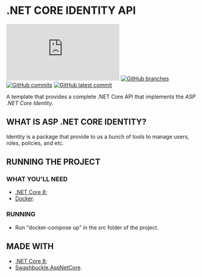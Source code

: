 # .NET CORE IDENTITY API
[![GitHub license](https://badgen.net/github/license/Naereen/Strapdown.js)](https://github.com/pedrooctaviocruvinel/dotnetcore-identity-api/blob/main/LICENSE) [![GitHub branches](https://badgen.net/github/branches/pedrooctaviocruvinel/dotnetcore-identity-api)](https://github.com/pedrooctaviocruvinel/dotnetcore-identity-api) [![GitHub commits](https://badgen.net/github/commits/pedrooctaviocruvinel/dotnetcore-identity-api)](https://GitHub.com/pedrooctaviocruvinel/dotnetcore-identity-api/commit/) [![GitHub latest commit](https://badgen.net/github/last-commit/pedrooctaviocruvinel/dotnetcore-identity-api)](https://GitHub.com/pedrooctaviocruvinel/dotnetcore-identity-api/commit/)

A template that provides a complete .NET Core API that implements the *ASP .NET Core Identity*.

## WHAT IS ASP .NET CORE IDENTITY?
Identity is a package that provide to us a bunch of tools to manage users, roles, policies, and etc.

## RUNNING THE PROJECT
### WHAT YOU'LL NEED
- [.NET Core 8](https://dotnet.microsoft.com/en-us/download);
- [Docker](https://www.docker.com/products/docker-desktop/).

### RUNNING
- Run "docker-compose up" in the *src* folder of the project.

## MADE WITH
- [.NET Core 8](https://dotnet.microsoft.com/en-us/download);
- [Swashbuckle.AspNetCore](https://github.com/domaindrivendev/Swashbuckle.AspNetCore).
